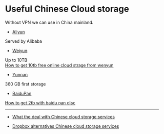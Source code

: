 # Useful Chinese Cloud storage

Without VPN we can use in China mainland.


- [Aliyun](http://www.aliyun.com/)

Served by Alibaba

- [Weiyun](http://www.weiyun.com/)

Up to 10TB<br>
[How to get 10tb free online cloud strage from wenyun](http://www.1mtb.com/how-to-get-10-tb-free-online-cloud-storage-from-tencent-weiyun/)


- [Yunpan](http://yunpan.360.cn/)

360 GB first storage


- [BaiduPan](http://yun.baidu.com/1t)

[How to get 2tb with baidu pan disc](http://www.taigeair.com/how-to-get-2tb-with-baidu-pan-disk-for-free-for-life/)

-----

- [What the deal with Chinese cloud storage services](http://www.cloudwards.net/whats-the-deal-with-chinese-cloud-storage-services/)

- [Dropbox alternatives Chinese cloud storage services](http://www.creativehunt.com/shanghai/articles/dropbox-alternatives-chinese-cloud-storage-services)

